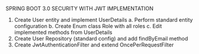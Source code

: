 SPRING BOOT 3.0 SECURITY WITH JWT IMPLEMENTATION

1.	Create User entity and implement UserDetails
      a.	Perform standard entity configuration
      b.	Create Enum class Role with all roles
      c.	Edit  implemented methods from UserDetails
2.	Create User Repository (standard config) and add findByEmail method
3.	Create JwtAuthenticationFilter and extend OncePerRequestFilter
